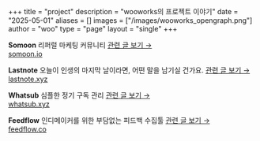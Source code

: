 +++
title = "project"
description = "wooworks의 프로젝트 이야기"
date = "2025-05-01"
aliases = []
images = ["/images/wooworks_opengraph.png"]
author = "woo"
type = "page"
layout = "single"
+++

**Somoon** 리퍼럴 마케팅 커뮤니티 [관련 글 보기 →](/tags/somoon) <br>[somoon.io](https://somoon.io)

**Lastnote** 오늘이 인생의 마지막 날이라면, 어떤 말을 남기실 건가요. [관련 글 보기 →](/tags/lastnote) <br>[lastnote.xyz](https://lastnote.xyz)

**Whatsub** 심플한 정기 구독 관리 [관련 글 보기 →](/tags/whatsub)<br>[whatsub.xyz](https://whatsub.xyz)

**Feedflow** 인디메이커를 위한 부담없는 피드백 수집툴 [관련 글 보기 →](/tags/feedflow)<br>[feedflow.co](https://feedflow.co)